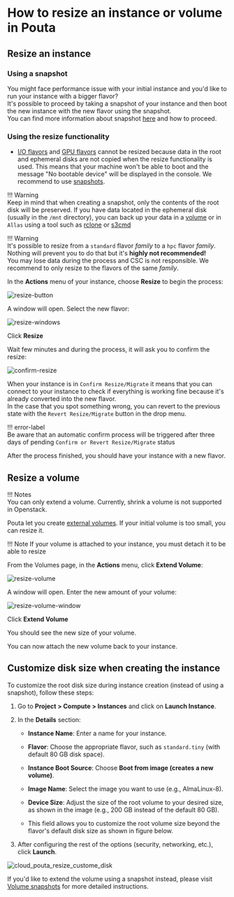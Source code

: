 # How to resize an instance or volume in Pouta
## Resize an instance
### Using a snapshot
You might face performance issue with your initial instance and you'd like to run your instance with a bigger flavor?  
It's possible to proceed by taking a snapshot of your instance and then boot the new instance with the new flavor using the snapshot.  
You can find more information about snapshot [here](../../cloud/pouta/snapshots.md) and how to proceed.

### Using the resize functionality 

- [I/O flavors](../../cloud/pouta/vm-flavors-and-billing.md#io-flavors_2) and [GPU flavors](../../cloud/pouta/vm-flavors-and-billing.md#gpu-flavors_2) cannot be resized because data in the root and ephemeral disks are not copied when the resize functionality is used. This means that your machine won't be able to boot and the message "No bootable device" will be displayed in the console. We recommend to use [snapshots](../../cloud/pouta/snapshots.md#launching-a-snapshot-from-the-web-interface).

!!! Warning    
    Keep in mind that when creating a snapshot, only the contents of the root disk will be preserved. If you have data located in the ephemeral disk (usually in the `/mnt` directory), you can back up your data in a [volume](../../cloud/pouta/persistent-volumes.md) or in `Allas` using a tool such as [rclone](../../data/Allas/using_allas/rclone.md) or [s3cmd](../../data/Allas/using_allas/s3_client.md)

!!! Warning  
    It's possible to resize from a `standard` flavor *family* to a `hpc` flavor *family*. Nothing will prevent you to do that but it's **highly not recommended!**  
    You may lose data during the process and CSC is not responsible. We recommend to only resize to the flavors of the same *family*.

In the **Actions** menu of your instance, choose **Resize** to begin the process:  

![resize-button](img/resize_button.png)

A window will open. Select the new flavor:

![resize-windows](img/resize_window.png)

Click **Resize**

Wait few minutes and during the process, it will ask you to confirm the resize:

![confirm-resize](img/confirm_resize.png)


When your instance is in `Confirm Resize/Migrate` it means that you can connect to your instance to check if everything is working fine because it's already converted into the new flavor.  
In the case that you spot something wrong, you can revert to the previous state with the `Revert Resize/Migrate` button in the drop menu.  

!!! error-label  
    Be aware that an automatic confirm process will be triggered after three days of pending `Confirm or Revert Resize/Migrate` status

After the process finished, you should have your instance with a new flavor.


## Resize a volume
!!! Notes  
    You can only extend a volume. Currently, shrink a volume is not supported in Openstack.

Pouta let you create [external volumes](../../cloud/pouta/storage.md). If your initial volume is too small, you can resize it.

!!! Note
    If your volume is attached to your instance, you must detach it to be able to resize

From the Volumes page, in the **Actions** menu, click **Extend Volume**:

![resize-volume](img/resize_volume.png)

A window will open. Enter the new amount of your volume:

![resize-volume-window](img/resize_volume_window.png)

Click **Extend Volume**

You should see the new size of your volume.

You can now attach the new volume back to your instance.

## Customize disk size when creating the instance

To customize the root disk size during instance creation (instead of using a snapshot), follow these steps:

1. Go to **Project > Compute > Instances** and click on **Launch Instance**.
2. In the **Details** section:
   - **Instance Name**: Enter a name for your instance.
   - **Flavor**: Choose the appropriate flavor, such as `standard.tiny` (with default 80 GB disk space).
   - **Instance Boot Source**: Choose **Boot from image (creates a new volume)**.
   - **Image Name**: Select the image you want to use (e.g., AlmaLinux-8).
   - **Device Size**: Adjust the size of the root volume to your desired size, as shown in the image (e.g., 200 GB instead of the default 80 GB).
   
   - This field allows you to customize the root volume size beyond the flavor's default disk size as shown in figure below.

3. After configuring the rest of the options (security, networking, etc.), click **Launch**.

![cloud_pouta_resize_custome_disk](img/cloud_pouta_resize_custome_disk.png)

If you'd like to extend the volume using a snapshot instead, please visit [Volume snapshots](../../cloud/pouta/snapshots.md#volume-snapshots) for more detailed instructions.
